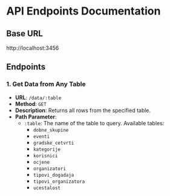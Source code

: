 # API Endpoints Documentation

## Base URL
http://localhost:3456

## Endpoints

### 1. Get Data from Any Table
- **URL**: `/data/:table`
- **Method**: `GET`
- **Description**: Returns all rows from the specified table.
- **Path Parameter**:
  - `:table`: The name of the table to query. Available tables:
    - `dobne_skupine`
    - `eventi`
    - `gradske_cetvrti`
    - `kategorije`
    - `korisnici`
    - `ocjene`
    - `organizatori`
    - `tipovi_dogadaja`
    - `tipovi_organizatora`
    - `ucestalost`